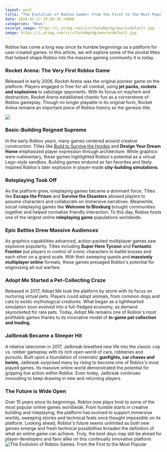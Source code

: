 ```yaml
---
layout: post
title: "The Evolution of Roblox Games: From the First to the Most Popular"
date: 2024-01-27 19:58:39 +0000
categories: "News"
excerpt_image: https://i.ytimg.com/vi/cY1wtoNgcHg/maxresdefault.jpg
image: https://i.ytimg.com/vi/cY1wtoNgcHg/maxresdefault.jpg
---
```


Roblox has come a long way since its humble beginnings as a platform for user-created games. In this article, we will explore some of the pivotal titles that helped shape Roblox into the massive gaming community it is today.
### Rocket Arena: The Very First Roblox Game
Released in early 2006, Rocket Arena was the original pioneer game on the platform. Players engaged in free-for-all combat, using **jet packs, rockets and explosives** to sabotage opponents. With its focus on mayhem and destruction, Rocket Arena established chaotic fun as a cornerstone of Roblox gameplay. Though no longer playable in its original form, Rocket Arena remains an important piece of Roblox history as the genesis title.  

![](https://i.ytimg.com/vi/Cd4yb1r5W5c/maxresdefault.jpg)
### Basic-Building Reigned Supreme
In the early Roblox years, many games centered around creative construction. Titles like [Build to Survive the Hordes](https://store.fi.io.vn/womens-funny-saint-bernard-lover-graphic-women-girls-st-bernard-1) and **Design Your Dream Home** emphasized player expression through architecture. While graphics were rudimentary, these games highlighted Roblox's potential as a virtual Lego-style sandbox. Building games endured as fan favorites and likely inspired Roblox's later explosion in player-made **city-building simulations**.
### Roleplaying Took Off 
As the platform grew, roleplaying games became a dominant force. Titles like **Escape the Prison** and **Survive the Disasters** allowed players to assume characters and collaborate on immersive narratives. Meanwhile, social roleplaying games like **Welcome to Bloxburg** brought communities together and helped normalize friendly interaction. To this day, Roblox hosts one of the largest online **roleplaying game** populations worldwide.
### Epic Battles Drew Massive Audiences
As graphics capabilities advanced, action-packed multiplayer games saw explosive popularity. Titles including **Super Hero Tycoon** and **Fantastic Frontier** put players in control of iconic characters to battle bosses and each other on a grand scale. With their sweeping quests and **massively multiplayer online** formats, these games presaged Roblox's potential for engrossing all-out warfare.
### Adopt Me Started a Pet-Collecting Craze  
Released in 2017, Adopt Me took the platform by storm with its focus on nurturing virtual pets. Players could adopt animals, from common dogs and cats to exotic mythological creatures. What began as a lighthearted simulation soon evolved into a full-fledged economy, as demand skyrocketed for rare pets. Today, Adopt Me remains one of Roblox's most profitable games thanks to its innovative model of **in-game pet collection and trading**.
### Jailbreak Became a Sleeper Hit
A relative latecomer in 2017, Jailbreak breathed new life into the classic cop vs. robber gameplay with its rich open world of cars, robberies and pursuits. Built upon a foundation of cinematic **gunfights, car chases and heists**, Jailbreak surprised many by rising to become one of Roblox's most played games. Its massive online world demonstrated the potential for gripping live action within Roblox. Even today, Jailbreak continues innovating to keep drawing in new and returning players.
### The Future is Wide Open
Over 15 years since its beginnings, Roblox now plays host to some of the most popular online games worldwide. From humble starts in creative building and roleplaying, the platform has evolved to support immersive worlds, sweeping stories and technical feats once thought impossible on its platform. Looking ahead, Roblox's future seems unlimited as both new genres emerge and fresh technical possibilities broaden the definition of what an online game can achieve. Truly, the best days may still be ahead for player-developers and fans alike on this continually innovative platform.
![The Evolution of Roblox Games: From the First to the Most Popular](https://i.ytimg.com/vi/cY1wtoNgcHg/maxresdefault.jpg)